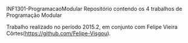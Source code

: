 INF1301-ProgramacaoModular
Repositório contendo os 4 trabalhos de Programação Modular

Trabalho realizado no período 2015.2, em conjunto com Felipe Vieira Côrtes(https://github.com/Felipe-Visgou).
